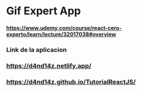 # Gif Expert App
#### https://www.udemy.com/course/react-cero-experto/learn/lecture/32017038#overview

### Link de la aplicacion
### https://d4nd14z.netlify.app/
### https://d4nd14z.github.io/TutorialReactJS/
